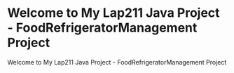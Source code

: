 
Welcome to My Lap211 Java Project - FoodRefrigeratorManagement Project
=======
Welcome to My Lap211 Java Project - FoodRefrigeratorManagement Project

